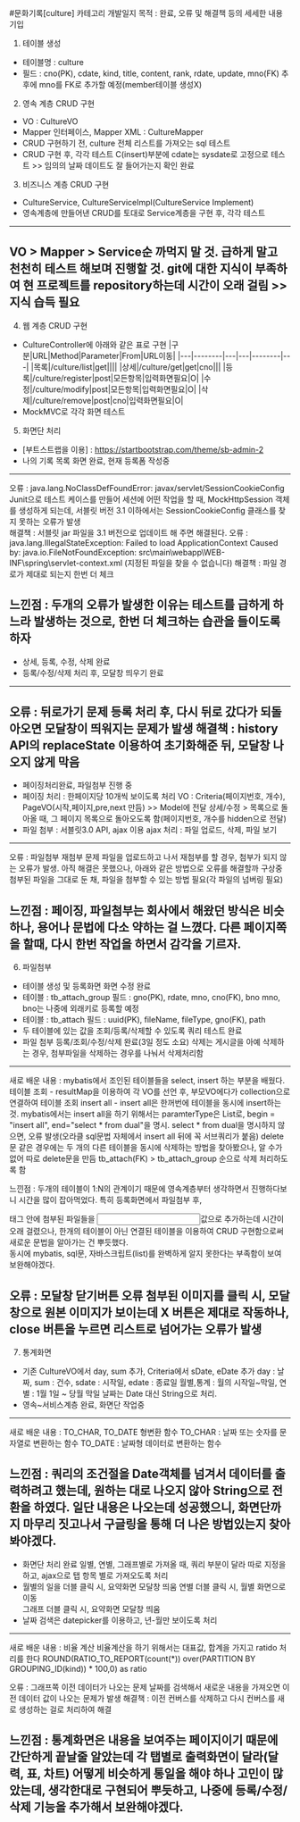 #문화기록[culture] 카테고리 개발일지 
목적 : 완료, 오류 및 해결책 등의 세세한 내용 기입
1. 테이블 생성
- 테이블명 : culture 
- 필드 : cno(PK), cdate, kind, title, content, rank, rdate, update, mno(FK) 
         추후에 mno를 FK로 추가할 예정(member테이블 생성X) 
2. 영속 계층 CRUD 구현 
- VO : CultureVO 
- Mapper 인터페이스, Mapper XML : CultureMapper
- CRUD 구현하기 전, culture 전체 리스트를 가져오는 sql 테스트 
- CRUD 구현 후, 각각 테스트
  C(insert)부분에 cdate는 sysdate로 고정으로 테스트 >> 임의의 날짜 데이트도 잘 들어가는지 확인 완료
3. 비즈니스 계층 CRUD 구현 
- CultureService, CultureServiceImpl(CultureService Implement)
- 영속계층에 만들어낸 CRUD를 토대로 Service계층을 구현 후, 각각 테스트 
----------------------------------------------------------------------------------------
VO > Mapper > Service순 까먹지 말 것. 
급하게 말고 천천히 테스트 해보며 진행할 것. 
git에 대한 지식이 부족하여 현 프로젝트를 repository하는데 시간이 오래 걸림 >> 지식 습득 필요 
----------------------------------------------------------------------------------------
4. 웹 계층 CRUD 구현 
- CultureController에 아래와 같은 표로 구현 
|구분|URL|Method|Parameter|From|URL이동|
|---|--------|---|---|--------|---|
|목록|/culture/list|get||||
|상세|/culture/get|get|cno|||
|등록|/culture/register|post|모든항목|입력화면필요|O|
|수정|/culture/modify|post|모든항목|입력화면필요|O|
|삭제|/culture/remove|post|cno|입력화면필요|O|
- MockMVC로 각각 화면 테스트 
5. 화면단 처리 
- [부트스트랩을 이용] : https://startbootstrap.com/theme/sb-admin-2
- 나의 기록 목록 화면 완료, 현재 등록폼 작성중 
----------------------------------------------------------------------------------------
오류 : java.lang.NoClassDefFoundError: javax/servlet/SessionCookieConfig
Junit으로 테스트 케이스를 만들어 세션에 어떤 작업을 할 때, MockHttpSession 객체를 생성하게 되는데, 서블릿 버전 3.1 이하에서는 SessionCookieConfig 클래스를 찾지 못하는 오류가 발생  
해결책 : 서블릿 jar 파일을 3.1 버전으로 업데이트 해 주면 해결된다.
오류 : java.lang.IllegalStateException: Failed to load ApplicationContext
Caused by: java.io.FileNotFoundException: src\main\webapp\WEB-INF\spring\servlet-context.xml (지정된 파일을 찾을 수 없습니다)
해결책 : 파일 경로가 제대로 되는지 한번 더 체크 

느낀점 : 두개의 오류가 발생한 이유는 테스트를 급하게 하느라 발생하는 것으로, 한번 더 체크하는 습관을 들이도록 하자
----------------------------------------------------------------------------------------
- 상세, 등록, 수정, 삭제 완료 
- 등록/수정/삭제 처리 후, 모달창 띄우기 완료 
----------------------------------------------------------------------------------------
오류 : 뒤로가기 문제 
등록 처리 후, 다시 뒤로 갔다가 되돌아오면 모달창이 띄워지는 문제가 발생
해결책 : history API의 replaceState 이용하여 초기화해준 뒤, 모달창 나오지 않게 막음  
----------------------------------------------------------------------------------------
- 페이징처리완료, 파일첨부 진행 중 
- 페이징 처리 : 한페이지당 10개씩 보이도록 처리 
VO : Criteria(페이지번호, 개수), PageVO(시작,페이지,pre,next 만듬) >> Model에 전달 
상세/수정 > 목록으로 돌아올 때, 그 페이지 목록으로 돌아오도록 함(페이지번호, 개수를 hidden으로 전달)
- 파일 첨부 : 서블릿3.0 API, ajax 이용 
ajax 처리 : 파일 업로드, 삭제, 파일 보기  
----------------------------------------------------------------------------------------
오류 : 파일첨부 재첨부 문제 
파일을 업로드하고 나서 재첨부를 할 경우, 첨부가 되지 않는 오류가 발생. 
아직 해결은 못했으나, 아래와 같은 방법으로 오류를 해결할까 구상중
첨부된 파일을 그대로 둔 채, 파일을 첨부할 수 있는 방법 필요(각 파일의 넘버링 필요)

느낀점 : 페이징, 파일첨부는 회사에서 해왔던 방식은 비슷하나, 용어나 문법에 다소 약하는 걸 느꼈다. 
다른 페이지쪽을 할때, 다시 한번 작업을 하면서 감각을 기르자.   
----------------------------------------------------------------------------------------
6. 파일첨부
- 테이블 생성 및 등록화면 화면 수정 완료 
- 테이블 : tb_attach_group
  필드   : gno(PK), rdate, mno, cno(FK), bno
           mno, bno는 나중에 외래키로 등록할 예정 
- 테이블 : tb_attach 
  필드   : uuid(PK), fileName, fileType, gno(FK), path
- 두 테이블에 있는 값을 조회/등록/삭제할 수 있도록 쿼리 테스트 완료 
- 파일 첨부 등록/조회/수정/삭제 완료(3일 정도 소요)
삭제는 게시글을 아예 삭제하는 경우, 첨부파일을 삭제하는 경우를 나눠서 삭제처리함 
----------------------------------------------------------------------------------------
새로 배운 내용 : mybatis에서 조인된 테이블들을 select, insert 하는 부분을 배웠다. 
테이블 조회 - resultMap을 이용하여 각 VO를 선언 후, 부모VO에다가 collection으로 연결하여 테이블 조회
insert all - insert all은 한꺼번에 테이블을 동시에 insert하는 것. 
mybatis에서는 insert all을 하기 위해서는 paramterType은 List로, begin = "insert all", end="select * from dual"을 명시.
select * from dual을 명시하지 않으면, 오류 발생(오라클 sql문법 자체에서 insert all 뒤에 꼭 서브쿼리가 붙음)
delete문 같은 경우에는 두 개의 다른 테이블을 동시에 삭제하는 방법을 찾아봤으나, 알 수가 없어 따로 delete문을 만듬
tb_attach(FK) > tb_attach_group 순으로 삭제 처리하도록 함  

느낀점 : 두개의 테이블이 1:N의 관계이기 때문에 영속계층부터 생각하면서 진행하다보니 시간을 많이 잡아먹었다. 
특히 등록화면에서 파일첨부 후, <form>태그 안에 첨부된 파일들을 <input>값으로 추가하는데 시간이 오래 걸렸으나, 
한개의 테이블이 아닌 연결된 테이블을 이용하여 CRUD 구현함으로써 새로운 문법을 알아가는 건 뿌듯했다.  
동시에 mybatis, sql문, 자바스크립트(list)를 완벽하게 알지 못한다는 부족함이 보여 보완해야겠다.   

오류 : 모달창 닫기버튼 오류 
첨부된 이미지를 클릭 시, 모달창으로 원본 이미지가 보이는데 X 버튼은 제대로 작동하나, close 버튼을 누르면 리스트로 넘어가는 
오류가 발생  
----------------------------------------------------------------------------------------
7. 통계화면 
- 기존 CultureVO에서 day, sum 추가, Criteria에서 sDate, eDate 추가 
day : 날짜, sum : 건수, sdate : 시작일, edate : 종료일 
월별,통계 : 월의 시작일~막일, 연별 : 1월 1일 ~ 당월 막일 
날짜는 Date 대신 String으로 처리. 
- 영속~서비스계층 완료, 화면단 작업중
----------------------------------------------------------------------------------------
새로 배운 내용 : TO_CHAR, TO_DATE 형변환 함수 
TO_CHAR : 날짜 또는 숫자를 문자열로 변환하는 함수 
TO_DATE : 날짜형 데이터로 변환하는 함수

느낀점 : 쿼리의 조건절을 Date객체를 넘겨서 데이터를 출력하려고 했는데, 원하는 대로 나오지 않아 
String으로 전환을 하였다. 일단 내용은 나오는데 성공했으니, 화면단까지 마무리 짓고나서 구글링을 통해 더 나은 방법있는지 
찾아봐야겠다. 
----------------------------------------------------------------------------------------
- 화면단 처리 완료 
일별, 연별, 그래프별로 가져올 때, 쿼리 부분이 달라 따로 지정을 하고, ajax으로 탭 항목 별로 가져오도록 처리 
- 월별의 일을 더블 클릭 시, 요약화면 모달창 띄움
  연별 더블 클릭 시, 월별 화면으로 이동  
  그래프 더블 클릭 시, 요약화면 모달창 띄움 
- 날짜 검색은 datepicker를 이용하고, 년-월만 보이도록 처리 
----------------------------------------------------------------------------------------
새로 배운 내용 : 비율 계산 
비율계산을 하기 위해서는 대표값, 합계을 가지고 ratido 처리를 한다 
ROUND(RATIO_TO_REPORT(count(*)) over(PARTITION BY GROUPING_ID(kind)) * 100,0) as ratio

오류 : 그래프쪽 이전 데이터가 나오는 문제 
날짜를 검색해서 새로운 내용을 가져오면 이전 데이터 값이 나오는 문제가 발생 
해결책 : 이전 컨버스를 삭제하고 다시 컨버스를 새로 생성하는 걸로 처리하여 해결 

느낀점 : 통계화면은 내용을 보여주는 페이지이기 때문에 간단하게 끝날줄 알았는데 
각 탭별로 출력화면이 달라(달력, 표, 차트) 어떻게 비슷하게 통일을 해야 하나 고민이 많았는데, 
생각한대로 구현되어 뿌듯하고, 나중에 등록/수정/삭제 기능을 추가해서 보완해야겠다. 
----------------------------------------------------------------------------------------